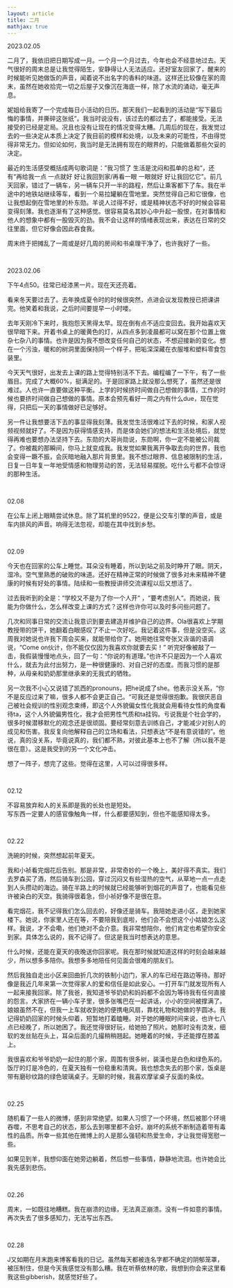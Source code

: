 ```yaml
---
layout: article
title: 二月
mathjax: true
---
```


2023.02.05  

二月了，我依旧把日期写成一月。一个月一个月过去，今年也会不经意地过去。天气很好的周末总是让我觉得陌生，安静得让人无法适应。还好室友回家了，醒来的时候能听见她做饭的声音，闻着说不出名字的香料的味道。这样还比较像在家的周末，虽然在她收拾完一切之后屋子又像沉在海底一样，除了水流的涌动，毫无声息。  

妮姐给我寄了一个完成每日小活动的日历。那天我们一起看到的活动是“写下最后悔的事情，并撕碎这张纸”。我当时说没有，该过去的都过去了，都能接受。无法接受的已经是定局。况且也没有让现在的情况变得太糟。几周后的现在，我发觉过去的一些决定从本质上决定了我目前的模样和处境，以及未来的可能性，不由得觉得非常无力。但如论如何，我当时是无法拥有现在的眼界的，只能做着那些欠妥的决定。 

最近的生活感受概括成两句歌词是：”我习惯了 生活是沈闷和孤单的总和“，还有“再给我一点 一点就好 好让我回到家/再看一眼 一眼就好 好让我回忆它”。前几天回家，错过了一辆车，另一辆车只开一半的路程，然后让乘客都下了车。我在半途中的地铁站继续等车，看到一个易拉罐躺在雪地里。突然觉得自己和它很像，也让我想起倒在雪地里的朴东勋。羊说人过得不好，或是精神状态不好的时候会容易变得刻薄。我也逐渐有了这种感觉。很容易莫名其妙心中升起一股恨，在对事情和他人的想象中都有一股毁灭的劲。我不会让这样的情绪表现出来，表达在日常的交往里面，但它好像会因此吞食我。  

周末终于把摊乱了一周或是好几周的房间和书桌理干净了，也许我好了一些。

&nbsp;

2023.02.06  

下午4点50。往常已经漆黑一片。现在天还亮着。

看来冬天要过去了。去年换成夏令时的时候很突然，点进会议发现教授已把课讲完。他笑着和我说，之后时间要提早一小时喽。

去年天刚冷下来时，我抱怨天黑得太早。现在倒有点不适应变回去。我开始喜欢天很早暗下来。开着书桌上的暖黄色的灯，从四点多到凌晨都可以窝在那个位置上做杂七杂八的事情。也许是因为我不想改变任何自己的状态，不想迎接新的变化。想在一个污浊，暖和的树洞里面保持同一个样子，把垢深深藏在衣服堆和塑料零食包装里。

今天天气很好，出发去上课的路上觉得特别活不下去。编程编了一下午，有了一些眉目。完成了大概60%，挺满足的。于是回家路上就没那么想死了，虽然还是很难过。人也许一直要做这种平衡。上学的时候挤时间做自己想做的事情，工作的时候也要挤时间做自己想做的事情。原本会预先看好一周之内有什么due，现在觉得，只把后一天的事情做好已足够好。

另一件让我想要活下去的事显得我刻薄。我发觉生活很难过下去的时候，和家人视频视频就好了。不是因为获得情感支持，而是体会她们的想法和生活处境后，就觉得再难也要想办法坚持下去。东勋的大哥尚勋说，东勋啊，你一定不能被公司裁了。你被裁的那瞬间，你马上就变成我。我发觉如果我离开争取去向的世界，我也会变得一蹶不振，会灰暗地融入那片背景里。我不想过眼界、信息被限制的生活，日复一日年复一年地受情感和物理劳动的苦，无法轻易摆脱。吃什么亏都不会惊讶的那种生活。

&nbsp;

02.08  

在公车上闭上眼睛尝试休息。除了耳机里的9522，便是公交车引擎的声音，或是车内排风的声音。响得无法忽视，却能在其中找到乡愁。

&nbsp;

02.09  

今天也在回家的公车上睡觉。耳朵没有睡着，所以到站之前及时睁开了眼。阴天，湿冷。空气里熟悉的破败的味道。还好在精神正常的时候做了很多对未来精神不健康的时候有好处的事情。陆续和一些教授讲师交流课程以后又想活了。  

过去我听到的全是：“学校又不是为了你一个人开“ ，“要考虑别人“。而她说，我能为你做什么，怎么样改变上课的方式？这样也许你可以及时多问些问题了。   

几次和同事日常的交流让我意识到要去建造并维护自己的边界。Ola很喜欢上学期教授带的饼干，她翻着白眼感叹了不止一次好吃。我记着这件事，但是没空买。这周我对她说也许我下周会买来，就能带给你了。她用她往常夸张又诙谐的语调说，“Come on伙计，你不能仅仅因为我喜欢你就要去买！” 听完好像被敲了一击，我假装慢慢地点头，回了一句：“你说的有道理。”也许不只是因为一个人喜欢什么，就去为此付出努力，是一种很健康的、对自己好的态度。而我习惯的是那种，从母亲和奶奶那里继承来的无我式的牺牲。

另一次我不小心又说错了凯西的pronouns，把he说成了she。他表示没关系，“你不是反应过来了嘛，很多人都不会更正自己。“可我还是觉得很抱歉。我很厌恶自己被社会规训的性别观念束缚，即这个人外貌偏女性化我就会用看待女性的角度看待ta，这个人外貌偏男性化，我才会把男性气质和ta挂钩。亏说我是个社会学的，很多时候潜移默化的观念还是很顽固。要经常刻意去训练自己，才能减少对别人的成见和伤害。我反复向他解释自己的立场和看法，只想表达“不是有意说错的”。他说，真的没关系，毕竟说真的，我们都不熟，对彼此基本上也不了解（所以我不是很在意）。这是我受到的另一个文化冲击。  

想了一阵子，想完了这些。觉得在这里，人可以过得很多样。

&nbsp;

02.12  

不容易放弃和人的关系即是我的长处也是短处。  
写东西一定要人的感官像触角一样，什么都要感知到，但也不能感知得太多。

&nbsp;

02.22  

洗碗的时候，突然想起前年夏天。  

我和小祯看完烟花后告别。那是非常，非常奇妙的一个晚上，美好得不真实。我们去罗森买了酒，然后骑车到公园，穿过沉闷又有些湿热的空气，从草地一点一点走到人头攒动的海边。骑在半路上的时候就已经能够听到烟花的声音了，也能看见些许被染白的天空。我骑得很着急，但小祯好像不是很在意。  

看完烟花，我不记得我们怎么回去的，好像还是骑车。我陪她走进小区，走到她家楼下。她说，你家里人还在等，不要陪我到底啦，他们会不会想这个小姑娘怎么这样。我说，才不会嘞，他们绝对不会介意。我非常想陪你，他们肯定也希望你安全到家。具体怎么说的，我不记得了。但这是我当时想表达的意思。  

什么时候，还能在夏天的夜晚送你回家呢。我在那时候就知道这样的时刻会越来越少，所以想多多陪你。我想多多地陪任何见面会很难的朋友们。  

然后我独自走出小区来回曲折几次的铁制小边门，家人的车已经在路边等待。那好像是我近几年来第一次觉得家人的爱和信任是如此安心。一打开车门就发现所有人一起来接我回家。除了我爸，我知道爷爷奶奶和妈妈都不会因为等待我有任何直接的怨言。大家挤在一辆小车子里，很多张嘴巴在一起讲话，小小的空间被撑满了。娘娘虽然不在，但我一上车就收到她的便携电风扇，靠枕礼物和她做的芋圆冰。我记得奶奶回家的时候头仰着，短暂地打着瞌睡。对于她的睡眠时间来说，也许七八点已经晚了，所以她困了。我还觉得很好玩，给她拍了照片。她那时没有烫发，细软的发丝贴在头上，耳朵后面的几撮稍稍翘起。她睡着的时候，手还能撑在膝盖上。

我很喜欢和爷爷奶奶一起住的那个家，周围有很多树，装潢也是白色和绿色系的。饭厅的灯是冷色的，在夏天独有一份稳重和清爽。我也想念失去的那个家，饭桌是带有磨砂纹路的绿色玻璃桌子。无聊的时候，我喜欢摩挲桌子反面的条纹。  

&nbsp;

02.25  

随机看了一些人的微博，感到非常绝望。如果人习惯了一个环境，然后被那个环境吞噬，不思考自己的状态，那么去到哪里都不会好。崩坏的系统不断制造着带有毒性的品质。所幸一些其他在微博上的人是那么强韧和热爱生命，才让我觉得宽慰一些。

如果见到羊，我想仰面在她旁边躺着，然后想一些事情，静静地流泪。也许她会比我先感到悲伤。 

&nbsp;

02.26  

周末，一如既往地糟糕。我在崩溃的边缘，无法真正崩溃。没有一件如意的事情。再次失去了很多感知力，无法写出东西。  

&nbsp;

02.28  

J又如期在月末跑来博客看我的日记。虽然每天都被连名字都不确定的阴郁笼罩，被压制住，但是今天我感觉没有那么糟。我在听蔡依林的歌，我想到你会来这里看我这些gibberish，就感觉好些了。



